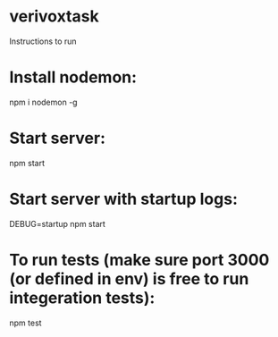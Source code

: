 # verivoxtask

Instructions to run

# Install nodemon:

npm i nodemon -g

# Start server:

npm start

# Start server with startup logs:

DEBUG=startup npm start

# To run tests (make sure port 3000 (or defined in env) is free to run integeration tests):

npm test
